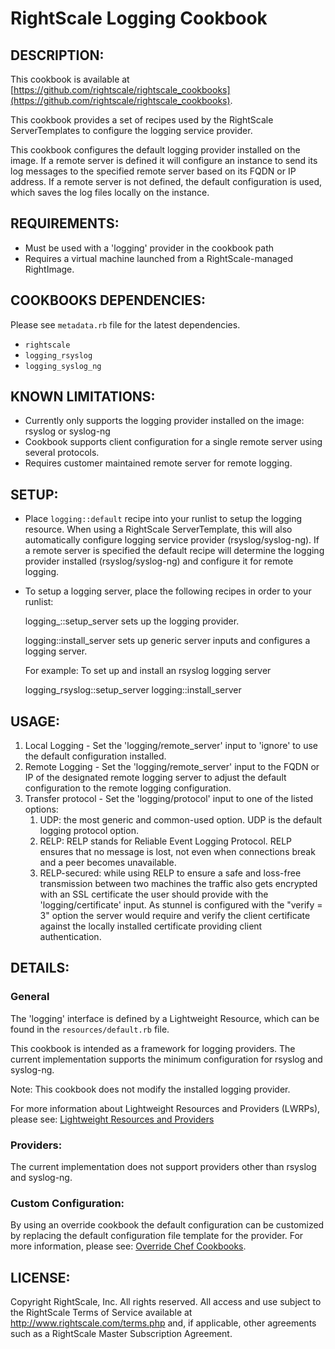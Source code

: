 # RightScale Logging Cookbook

## DESCRIPTION:

This cookbook is available at [https://github.com/rightscale/rightscale_cookbooks](https://github.com/rightscale/rightscale_cookbooks).

This cookbook provides a set of recipes used by the RightScale
ServerTemplates to configure the logging service provider.

This cookbook configures the default logging provider installed on the image.
If a remote server is defined it will configure an instance to send its
log messages to the specified remote server based on its FQDN or IP address.
If a remote server is not defined, the default configuration is used, which
saves the log files locally on the instance.

## REQUIREMENTS:

* Must be used with a 'logging' provider in the cookbook path
* Requires a virtual machine launched from a RightScale-managed RightImage.

## COOKBOOKS DEPENDENCIES:

Please see `metadata.rb` file for the latest dependencies.

* `rightscale`
* `logging_rsyslog`
* `logging_syslog_ng`

## KNOWN LIMITATIONS:

* Currently only supports the logging provider installed on the image:
  rsyslog or syslog-ng
* Cookbook supports client configuration for a single remote server using
  several protocols.
* Requires customer maintained remote server for remote logging.

## SETUP:

* Place `logging::default` recipe into your runlist to setup the logging
  resource. When using a RightScale ServerTemplate, this will also automatically
  configure logging service provider (rsyslog/syslog-ng). If a remote server is
  specified the default  recipe will determine the logging provider installed
  (rsyslog/syslog-ng) and configure it for remote logging.
* To setup a logging server, place the following recipes in order to your
  runlist:

    logging_<provider>::setup_server
      sets up the logging provider.

    logging::install_server
      sets up generic server inputs and configures a logging server.

  For example: To set up and install an rsyslog logging server

    logging_rsyslog::setup_server
    logging::install_server

## USAGE:

1. Local Logging - Set the 'logging/remote_server' input to 'ignore' to use
   the default configuration installed.
2. Remote Logging - Set the 'logging/remote_server' input to the FQDN or IP of
   the designated remote logging server to adjust the default configuration to
   the remote logging configuration.
3. Transfer protocol - Set the 'logging/protocol' input to one of the listed
   options:
   1. UDP: the most generic and common-used option. UDP is the default logging
      protocol option.
   2. RELP: RELP stands for Reliable Event Logging Protocol.
      RELP ensures that no message is lost, not even when connections break and
      a peer becomes unavailable.
   3. RELP-secured: while using RELP to ensure a safe and loss-free transmission
      between two machines the traffic also gets encrypted with an SSL
      certificate the user should provide with the 'logging/certificate' input.
      As stunnel is configured with the "verify = 3" option the server would
      require and verify the client certificate against the locally installed
      certificate providing client authentication.

## DETAILS:

### General

The 'logging' interface is defined by a Lightweight Resource, which can be found
in the `resources/default.rb` file.

This cookbook is intended as a framework for logging providers. The current
implementation supports the minimum configuration for rsyslog and syslog-ng.

Note: This cookbook does not modify the installed logging provider.

For more information about Lightweight Resources and Providers (LWRPs), please
see: [Lightweight Resources and Providers][LWRP]

[LWRP]: http://support.rightscale.com/12-Guides/Chef_Cookbooks_Developer_Guide/04-Developer/06-Development_Resources/Lightweight_Resources_and_Providers_(LWRP)

### Providers:

The current implementation does not support providers other than rsyslog and
syslog-ng.

### Custom Configuration:

By using an override cookbook the default configuration can be customized by
replacing the default configuration file template for the provider. For more
information, please see: [Override Chef Cookbooks][CCDG].

[CCDG]: http://support.rightscale.com/12-Guides/Chef_Cookbooks_Developer_Guide/04-Developer/ServerTemplate_Development/08-Common_Development_Tasks/Override_Chef_Cookbooks

## LICENSE:

Copyright RightScale, Inc. All rights reserved.
All access and use subject to the RightScale Terms of Service available at
http://www.rightscale.com/terms.php and, if applicable, other agreements
such as a RightScale Master Subscription Agreement.
